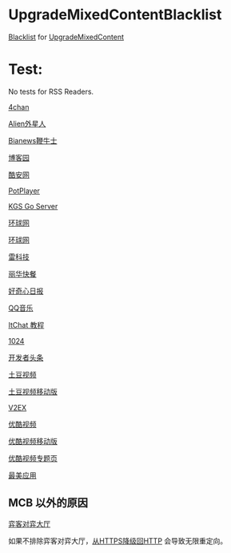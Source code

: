 # UpgradeMixedContentBlacklist

[Blacklist](https://raw.githubusercontent.com/ivysrono/UpgradeMixedContentBlacklist/master/Blacklist.json) for [UpgradeMixedContent](https://github.com/gloomy-ghost/UpgradeMixedContent)

# Test:

No tests for RSS Readers.

[4chan](https://www.4chan.org/)

[Alien外星人](https://www.aliengu.com/)

[Bianews鞭牛士](https://www.bianews.com/)

[博客园](https://www.cnblogs.com/smyhvae/p/8732781.html)

[酷安网](https://coolapk.com/apk/com.oasisfeng.greenify)

[PotPlayer](https://potplayer.daum.net/)

[KGS Go Server](https://www.gokgs.com/)

[环球网](https://m.huanqiu.com/r/MV8wXzg3MTg4MDZfMTQyNV8xNDU4MTE0NTQw)

[环球网](https://w.huanqiu.com/r/MV8wXzg3MTg4MDZfMTQyNV8xNDU4MTE0NTQw)

[雷科技](https://www.leikeji.com/)

[丽华快餐](https://www.lihua.com/)

[好奇心日报](https://www.qdaily.com/)

[QQ音乐](https://y.qq.com/n/yqq/mv/v/m00227bxwss.html)

[ItChat 教程](https://itchat.readthedocs.io/zh/latest/)

[1024](https://www.t66y.com/htm_data/7/1807/3215559.html)

[开发者头条](https://toutiao.io/posts/48x2bx/preview)

[土豆视频](https://new-play.tudou.com/v/XMzU4MTg5NTg3Mg.html)

[土豆视频移动版](https://compaign.tudou.com/v/XMzU4MTg5NTg3Mg)

[V2EX](https://www.v2ex.com/t/462280)

[优酷视频](https://v.youku.com/v_show/id_XNjQ1OTkxMDcy.html)

[优酷视频移动版](https://m.youku.com/video/id_XMzc3MDg3MDIzNg==.html)

[优酷视频专题页](https://acz.youku.com/wow/yktopic/act/292VYV7G)

[最美应用](https://zuimeia.com/app/5421/)

## MCB 以外的原因

[弈客对弈大厅](https://portal.yikeweiqi.com/online/index/index.html)

如果不排除弈客对弈大厅，[从HTTPS降级回HTTP](https://github.com/ivysrono/Scripts/blob/master/Better-yikeweiqi.user.js#L27) 会导致无限重定向。